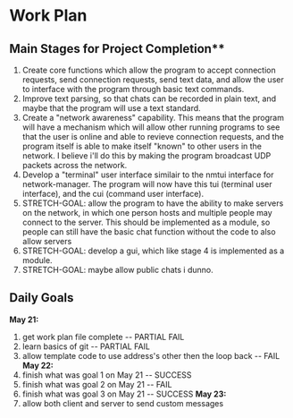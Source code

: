# Work Plan

## Main Stages for Project Completion**
1. Create core functions which allow the program to accept connection requests, send connection requests, send text data,
   and allow the user to interface with the program through basic text commands.
2. Improve text parsing, so that chats can be recorded in plain text, and maybe that the program will use
a text standard. 
2. Create a "network awareness" capability. This means that the program will have a mechanism which will
allow other running programs to see that the user is online and able to revieve connection requests, and the program itself is able to make itself "known" to other users in the network. I believe i'll do this by making the program broadcast UDP packets across the network.
3. Develop a "terminal" user interface similair to the nmtui interface for network-manager. The program will now have this tui (terminal user interface), and the cui (command user interface).
4. STRETCH-GOAL: allow the program to have the ability to make servers on the network, in which one person hosts and multiple people may connect to the server. This should be implemented as a module, so people can still have the basic chat function without the code to also allow servers
5. STRETCH-GOAL: develop a gui, which like stage 4 is implemented as a module.
6. STRETCH-GOAL: maybe allow public chats i dunno.

## Daily Goals
**May 21:** 
1. get work plan file complete -- PARTIAL FAIL
2. learn basics of git -- PARTIAL FAIL
3. allow template code to use address's other then the loop back -- FAIL
**May 22:**
1. finish what was goal 1 on May 21 -- SUCCESS
2. finish what was goal 2 on May 21 -- FAIL 
3. finish what was goal 3 on May 21 -- SUCCESS
**May 23:**
1. allow both client and server to send custom messages
